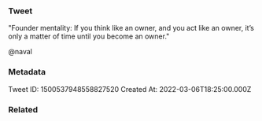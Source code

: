 ### Tweet
"Founder mentality: If you think like an owner, and you act like an owner, it’s only a matter of time until you become an owner."

@naval

### Metadata
Tweet ID: 1500537948558827520
Created At: 2022-03-06T18:25:00.000Z

### Related

